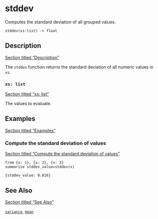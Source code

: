# stddev

Computes the standard deviation of all grouped values.

```tql
stddev(xs:list) -> float
```

## Description

[Section titled “Description”](#description)

The `stddev` function returns the standard deviation of all numeric values in `xs`.

### `xs: list`

[Section titled “xs: list”](#xs-list)

The values to evaluate.

## Examples

[Section titled “Examples”](#examples)

### Compute the standard deviation of values

[Section titled “Compute the standard deviation of values”](#compute-the-standard-deviation-of-values)

```tql
from {x: 1}, {x: 2}, {x: 3}
summarize stddev_value=stddev(x)
```

```tql
{stddev_value: 0.816}
```

## See Also

[Section titled “See Also”](#see-also)

[`variance`](/reference/functions/variance), [`mean`](/reference/functions/mean)